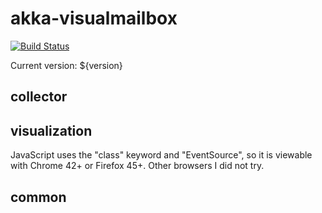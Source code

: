 # akka-visualmailbox

[![Build Status](https://travis-ci.org/ouven/akka-visualmailbox.svg?branch=master)](https://travis-ci.org/ouven/akka-visualmailbox)

Current version: ${version}

## collector

## visualization
JavaScript uses the "class" keyword and "EventSource", so it is viewable with Chrome
42+ or Firefox 45+. Other browsers I did not try.

## common